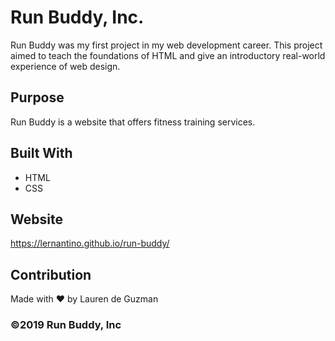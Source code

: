 # Run Buddy, Inc.
Run Buddy was my first project in my web development career. This project aimed to teach the foundations of HTML and give an introductory real-world experience of web design. 

## Purpose

Run Buddy is a website that offers fitness training services.

## Built With

- HTML
- CSS

## Website

https://lernantino.github.io/run-buddy/

## Contribution

Made with ❤️ by Lauren de Guzman

### ©️2019 Run Buddy, Inc
